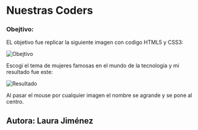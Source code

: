 # Nuestras Coders

### Obejtivo:
EL objetivo fue replicar la siguiente imagen con codigo HTML5 y CSS3:

![Obejtivo](http://i68.tinypic.com/6ie9tf.png)

Escogi el tema de mujeres famosas en el mundo de la tecnologia y mi resultado fue este:

![Resultado](http://i66.tinypic.com/n21w9c.png)

Al pasar el mouse por cualquier imagen el nombre se agrande y se pone al centro.

## Autora: Laura Jiménez
